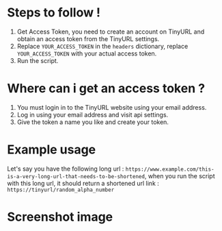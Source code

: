 # Steps to follow !
1. Get Access Token, you need to create an account on TinyURL and obtain an access token from the TinyURL settings.
2. Replace `YOUR_ACCESS_TOKEN` in the `headers` dictionary, replace `YOUR_ACCESS_TOKEN` with your actual access token.
3. Run the script.
# Where can i get an access token ?
1. You must login in to the TinyURL website using your email address.
2. Log in using your email address and visit api settings.
3. Give the token a name you like and create your token.
# Example usage
Let's say you have the following long url : `https://www.example.com/this-is-a-very-long-url-that-needs-to-be-shortened`, when you run the script with this long url, it should return a shortened url link : `https://tinyurl/random_alpha_number`
# Screenshot image
